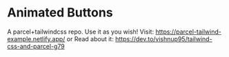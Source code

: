 # Animated Buttons

A parcel+tailwindcss repo. Use it as you wish! Visit: https://parcel-tailwind-example.netlify.app/ or Read about it: https://dev.to/vishnup95/tailwind-css-and-parcel-g79